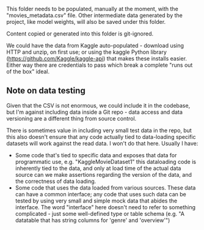 This folder needs to be populated, manually at the moment, with the "movies_metadata.csv" file.
Other intermediate data generated by the project, like model weights, will also be saved under this folder. 

Content copied or generated into this folder is git-ignored.

We could have the data from Kaggle auto-populated - download using HTTP and unzip, on first use;
or using the kaggle Python library (https://github.com/Kaggle/kaggle-api) that makes these installs easier. 
Either way there are credentials to pass which break a complete "runs out of the box" ideal.

## Note on data testing

Given that the CSV is not enormous, we could include it in the codebase, but I'm against including data 
inside a Git repo - data access and data versioning are a different thing from source control.

There is sometimes value in including very small test data in the repo, but this also doesn't ensure that any code
actually tied to data-loading specific datasets will work against the read data. I won't do that here. 
Usually I have:
- Some code that's tied to specific data and exposes that data for programmatic use, e.g. "KaggleMovieDataset1"
  this dataloading code is inherently tied to the data, and only at load time of the actual data source 
  can we make assertions regarding the version of the data, and the correctness of data loading.
- Some code that uses the data loaded from various sources. These data can have a common interface;
  any code that uses such data can be tested by using very small and simple mock data that abides the interface.
  The word "interface" here doesn't need to refer to something complicated - just some well-defined type
  or table schema (e.g. "A datatable that has string columns for 'genre' and 'overview'")


